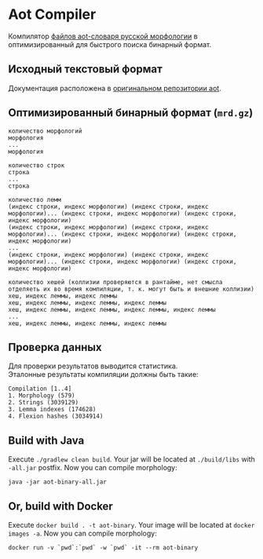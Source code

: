 # Aot Compiler

Компилятор [файлов aot-словаря русской морфологии](https://github.com/sokirko74/aot/tree/master/Dicts/Morph/Russian)
в оптимизированный для быстрого поиска бинарный формат.

## Исходный текстовый формат

Документация расположена
в [оригинальном репозитории aot](https://github.com/sokirko74/aot/blob/master/Docs/Morph_UNIX.txt).

## Оптимизированный бинарный формат (`mrd.gz`)

```
количество морфологий
морфология
...
морфология 

количество строк
строка
...
строка

количество лемм
(индекс строки, индекс морфологии) (индекс строки, индекс морфологии)... (индекс строки, индекс морфологии) (индекс строки, индекс морфологии)
(индекс строки, индекс морфологии) (индекс строки, индекс морфологии)... (индекс строки, индекс морфологии) (индекс строки, индекс морфологии)
...
(индекс строки, индекс морфологии) (индекс строки, индекс морфологии)... (индекс строки, индекс морфологии) (индекс строки, индекс морфологии)

количество хешей (коллизии проверяются в рантайме, нет смысла отделяеть их во время компиляции, т. к. могут быть и внешние коллизии)
хеш, индекс леммы, индекс леммы
хеш, индекс леммы, индекс леммы, индекс леммы
хеш, индекс леммы, индекс леммы, индекс леммы, индекс леммы
...
хеш, индекс леммы, индекс леммы, индекс леммы
```

## Проверка данных

Для проверки результатов выводится статистика.  
Эталонные результаты компиляции должны быть такие:

```
Compilation [1..4]
1. Morphology (579)
2. Strings (3039129)
3. Lemma indexes (174628)
4. Flexion hashes (3034914)
```

## Build with Java

Execute `./gradlew clean build`. Your jar will be located at `./build/libs` with `-all.jar` postfix.
Now you can compile morphology:

```shell
java -jar aot-binary-all.jar
```

## Or, build with Docker

Execute `docker build . -t aot-binary`. Your image will be located at `docker images -a`. Now you
can compile morphology:

```shell
docker run -v `pwd`:`pwd` -w `pwd` -it --rm aot-binary
```
